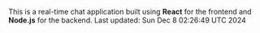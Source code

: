 This is a real-time chat application built using **React** for the frontend and **Node.js** for the backend.
Last updated: Sun Dec  8 02:26:49 UTC 2024
